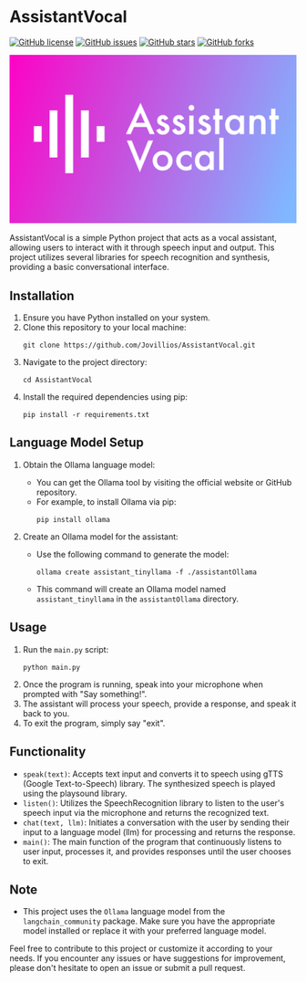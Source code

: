 # AssistantVocal

[![GitHub license](https://img.shields.io/github/license/Jovillios/AssistantVocal.svg)](https://github.com/Jovillios/AssistantVocal/blob/master/LICENSE)
[![GitHub issues](https://img.shields.io/github/issues/Jovillios/AssistantVocal.svg)](https://github.com/Jovillios/AssistantVocal/issues)
[![GitHub stars](https://img.shields.io/github/stars/Jovillios/AssistantVocal.svg)](https://github.com/Jovillios/AssistantVocal/stargazers)
[![GitHub forks](https://img.shields.io/github/forks/Jovillios/AssistantVocal.svg)](https://github.com/Jovillios/AssistantVocal/network)

![AssistantVocal Banner](img/banner.png)

AssistantVocal is a simple Python project that acts as a vocal assistant, allowing users to interact with it through speech input and output. This project utilizes several libraries for speech recognition and synthesis, providing a basic conversational interface.

## Installation
1. Ensure you have Python installed on your system.
2. Clone this repository to your local machine:
   ```
   git clone https://github.com/Jovillios/AssistantVocal.git
   ```
3. Navigate to the project directory:
   ```
   cd AssistantVocal
   ```
4. Install the required dependencies using pip:
   ```
   pip install -r requirements.txt
   ```

## Language Model Setup
1. Obtain the Ollama language model:
   - You can get the Ollama tool by visiting the official website or GitHub repository.
   - For example, to install Ollama via pip:
     ```
     pip install ollama
     ```

2. Create an Ollama model for the assistant:
   - Use the following command to generate the model:
     ```
     ollama create assistant_tinyllama -f ./assistantOllama
     ```
   - This command will create an Ollama model named `assistant_tinyllama` in the `assistantOllama` directory.

## Usage
1. Run the `main.py` script:
   ```
   python main.py
   ```
2. Once the program is running, speak into your microphone when prompted with "Say something!".
3. The assistant will process your speech, provide a response, and speak it back to you.
4. To exit the program, simply say "exit".

## Functionality
- `speak(text)`: Accepts text input and converts it to speech using gTTS (Google Text-to-Speech) library. The synthesized speech is played using the playsound library.
- `listen()`: Utilizes the SpeechRecognition library to listen to the user's speech input via the microphone and returns the recognized text.
- `chat(text, llm)`: Initiates a conversation with the user by sending their input to a language model (llm) for processing and returns the response.
- `main()`: The main function of the program that continuously listens to user input, processes it, and provides responses until the user chooses to exit.

## Note
- This project uses the `Ollama` language model from the `langchain_community` package. Make sure you have the appropriate model installed or replace it with your preferred language model.

Feel free to contribute to this project or customize it according to your needs. If you encounter any issues or have suggestions for improvement, please don't hesitate to open an issue or submit a pull request.
